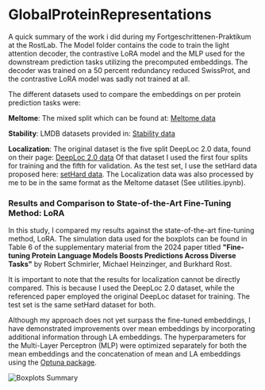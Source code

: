 # GlobalProteinRepresentations

A quick summary of the work i did during my Fortgeschrittenen-Praktikum at the RostLab. The Model folder contains the code to train the light attention decoder, the contrastive LoRA model and the MLP used for the downstream prediction tasks utilizing the precomputed embeddings. The decoder was trained on a 50 percent redundancy reduced SwissProt, and the contrastive LoRA model was sadly not trained at all. <br />

The different datasets used to compare the embeddings on per protein prediction tasks were: <br />

**Meltome**: The mixed split which can be found at: [Meltome data](https://github.com/J-SNACKKB/FLIP/tree/main/splits/meltome) <br />

**Stability**: LMDB datasets provided in: [Stability data](https://github.com/songlab-cal/tape?tab=readme-ov-file#lmdb-data) <br /> 

**Localization**: The original dataset is the five split DeepLoc 2.0 data, found on their page: [DeepLoc 2.0 data](https://services.healthtech.dtu.dk/services/DeepLoc-2.0/) 
              Of that dataset I used the first four splits for training and the fifth for validation. As the test set, I use the setHard data
              proposed here: [setHard data](https://github.com/HannesStark/protein-localization/tree/master/data_files). The Localization data was also processed by me to be in the same format
              as the Meltome dataset (See utilities.ipynb). <br />



### Results and Comparison to State-of-the-Art Fine-Tuning Method: LoRA

In this study, I compared my results against the state-of-the-art fine-tuning method, LoRA. The simulation data used for the boxplots can be found in Table 6 of the supplementary material from the 2024 paper titled **"Fine-tuning Protein Language Models Boosts Predictions Across Diverse Tasks"** by Robert Schmirler, Michael Heinzinger, and Burkhard Rost.

It is important to note that the results for localization cannot be directly compared. This is because I used the DeepLoc 2.0 dataset, while the referenced paper employed the original DeepLoc dataset for training. The test set is the same setHard dataset for both.

Although my approach does not yet surpass the fine-tuned embeddings, I have demonstrated improvements over mean embeddings by incorporating additional information through LA embeddings. The hyperparameters for the Multi-Layer Perceptron (MLP) were optimized separately for both the mean embeddings and the concatenation of mean and LA embeddings using the [Optuna package](https://optuna.readthedocs.io/en/stable/).

![Boxplots Summary](https://github.com/user-attachments/assets/528ac9f1-d305-43f9-8436-dd744526a986)

